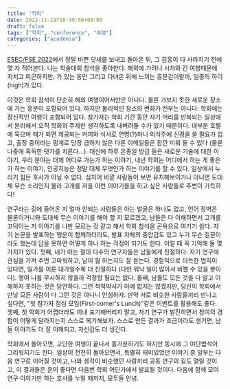 ```yaml
---
title: "학회"
date: 2022-11-19T18:49:56+09:00
draft: false
tags: ["학회", "conference", "여행"]
categories: ["academia"]
---
```


[ESEC/FSE 2022](https://2022.esec-fse.org)에서 정말 바쁜 닷새를 보내고 돌아온 뒤, 그 감흥이 다 사라지기 전에 몇 자 적어본다. 나는 학술대회 참석을 좋아한다. 해외에 가려니 시차와 긴 여행때문에 지치고 피곤하지만, 가 있는 동안 그리고 다녀온 뒤에 느끼는 흥분감이랄까, 일종의 하이(high)가 있다. 

이것은 학회 참석이 단순히 해외 여행이어서만은 아니다. 물론 가보지 못한 새로운 장소에 가는 흥분이 포함되어 있다. 하지만 물리적인 장소의 변화가 전부는 아니다: 학회에는 정신적인 여행이 포함되어 있다. 참가자는 학회 기간 동안 자기 머리를 반복되는 일상에서 분리해서 오직 학회의 주제만 생각하도록 내버려둘 수가 있기 때문이다. 대부분 호텔에 묵으며 때가 되면 제공되는 커피와 식사로 연명(?)하니 의식주에 신경을 쓸 필요가 없고, 출장 중이라는 핑계로 당장 급하지 않은 다른 이메일들은 잠깐 미뤄 둘 수 있다 (물론 나중에 혹독한 댓가를 치른다...). 대신에 하루 온종일 방금 들은 새로운 기술에 대한 이야기, 우리 분야는 대체 어디로 가는가 하는 이야기, 내년 학회는 어디에서 하는 게 좋은가 하는 이야기, 인공지능은 정말 대체 무엇인가 하는 이야기를 할 수 있다. 일상에서 누리기 힘든 호사가 아닐 수 없다. 심지어 바깥 사람들이 보면 유치해보이거나 아니면 도대체 무슨 소리인지 몰라 고개를 저을 이런 이야기들을 하고 싶은 사람들로 주변이 가득하다!

연구라는 길에 들어온 지 얼마 안되는 사람들은 아는 얼굴은 하나도 없고, 언어 장벽은 물론이거니와 도대체 무슨 이야기를 해야 할 지 모르겠고, 남들은 다 이해하면서 고개를 끄덕이는 저 이야기를 나만 모르는 것 같고 해서 학회 참석을 곤욕으로 여기기 쉽다. 자기 논문을 발표하는 행운이 함께하더라도, 발표 자체의 중압감도 있고 누가 무슨 질문이라도 했는데 답을 못하면 어떻게 하나 하는 걱정이 되기도 한다. 이럴 때 꼭 기억해 둘 몇 가지가 있다. 첫째, 내가 아는 절대 다수의 연구자들은 남들에게 친절하다: 자기 연구에 관심을 가져 주면 고마워하고, 남이 뭘 하는지도 잘 듣는다. 경험적으로 터득한 법칙이 있다면, 일가를 이룬 대가일수록 더 친절하다 (다만 워낙 일이 많아서 바쁠 수 있을 뿐이다). 행여 나를 무시하지 않을까 걱정할 필요는 없다. 둘째, 남들도 모든 것을 다 알고 이해하지 못하는 것은 당연하다. 그런 척척박사가 아예 없지는 않겠지만, 당신이 학회에서 만날 모든 사람이 다 그런 것은 아니니 안심하자. 만약 서로 비슷한 사람들끼리 만나고 싶다면, "첫 참가자 점심 모임(First-comer's Lunch)"같은 이벤트를 활용해도 좋다. 셋째, 첫 학회가 어렵더라도 이내 포기해버리지 말고, 자기 연구가 발전하면서 참여의 경험이 어떻게 달라지는지 스스로 복기해보자. 스스로 만든 결과가 조금이라도 생기면, 남들 이야기도 더 잘 이해되고, 자신감도 더 생긴다.

학회에서 돌아오면, 고단한 여행이 끝나서 홀가분하기도 하지만 동시에 그 야단법석이 그리워지기도 한다. 일상이 천천히 돌아오면서, 특별히 재미있었던 이야기 중 일부는 다음 연구로 이어질 것이고, 나와 생각이 비슷했던 사람끼리 공동 연구의 길도 열릴 것이고, 이 결과들은 운이 좋다면 다음번 학회 어딘가에서 발표될 것이다. 다음에 함께 모여 연구 이야기만 하는 호사를 누릴 때까지, 모두들 안녕.